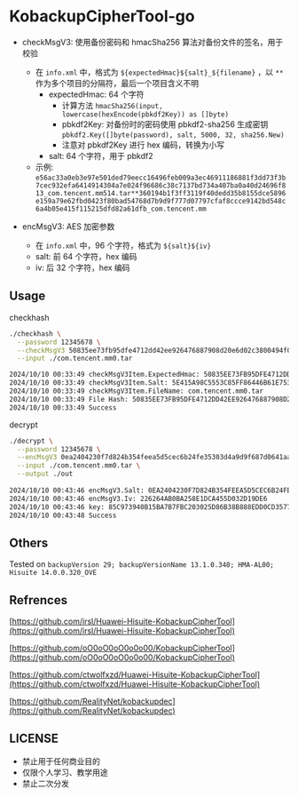 # KobackupCipherTool-go

- checkMsgV3: 使用备份密码和 hmacSha256 算法对备份文件的签名，用于校验
  - 在 `info.xml` 中，格式为 `${expectedHmac}${salt}_${filename}` ，以 `**` 作为多个项目的分隔符，最后一个项目含义不明
    - expectedHmac: 64 个字符
      - 计算方法 `hmacSha256(input, lowercase(hexEncode(pbkdf2Key)) as []byte)`
      - pbkdf2Key: 对备份时的密码使用 pbkdf2-sha256 生成密钥 `pbkdf2.Key([]byte(password), salt, 5000, 32, sha256.New)`
      - 注意对 pbkdf2Key 进行 hex 编码，转换为小写
    - salt: 64 个字符，用于 pbkdf2
  - 示例: `e56ac33a0eb3e97e501ded79eecc16496feb009a3ec46911186881f3dd73f3b7cec932efa6414914304a7e024f96686c38c7137bd734a407ba0a40d24696f813_com.tencent.mm514.tar**360194b1f3ff3119f40dedd35b8155dce5896e159a79e62fbd0423f80bad54768d7b9d9f777d07797cfaf8ccce9142bd548c6a4b05e415f115215dfd82a61dfb_com.tencent.mm`

- encMsgV3: AES 加密参数
  - 在 `info.xml` 中，96 个字符，格式为 `${salt}${iv}`
  - salt: 前 64 个字符，hex 编码
  - iv: 后 32 个字符，hex 编码

## Usage

checkhash

```sh
./checkhash \
  --password 12345678 \
  --checkMsgV3 50835ee73fb95dfe4712dd42ee926476887908d20e6d02c3800494f08dee77835e415a98c5553c85ff86446b61e753f5a62e7ed1dc45c072853f6e92e78bb283_com.tencent.mm0.tar \
  --input ./com.tencent.mm0.tar

2024/10/10 00:33:49 checkMsgV3Item.ExpectedHmac: 50835EE73FB95DFE4712DD42EE926476887908D20E6D02C3800494F08DEE7783
2024/10/10 00:33:49 checkMsgV3Item.Salt: 5E415A98C5553C85FF86446B61E753F5A62E7ED1DC45C072853F6E92E78BB283
2024/10/10 00:33:49 checkMsgV3Item.FileName: com.tencent.mm0.tar
2024/10/10 00:33:49 File Hash: 50835EE73FB95DFE4712DD42EE926476887908D20E6D02C3800494F08DEE7783
2024/10/10 00:33:49 Success
```

decrypt

```sh
./decrypt \
  --password 12345678 \
  --encMsgV3 0ea2404230f7d824b354feea5d5cec6b24fe35303d4a9d9f687d0641aa5f19a3226264ab0ba258e1dca455d032d19de6 \
  --input ./com.tencent.mm0.tar \
  --output ./out
                
2024/10/10 00:43:46 encMsgV3.Salt: 0EA2404230F7D824B354FEEA5D5CEC6B24FE35303D4A9D9F687D0641AA5F19A3
2024/10/10 00:43:46 encMsgV3.Iv: 226264AB0BA258E1DCA455D032D19DE6
2024/10/10 00:43:46 key: 85C973940B15BA7B7FBC203025D86B38B888EDD0CD3577F16ECE24BFC951962D
2024/10/10 00:43:48 Success
```

## Others

Tested on `backupVersion 29; backupVersionName 13.1.0.340; HMA-AL00; Hisuite 14.0.0.320_OVE`

## Refrences

[https://github.com/irsl/Huawei-Hisuite-KobackupCipherTool](https://github.com/irsl/Huawei-Hisuite-KobackupCipherTool)

[https://github.com/oO0oO0oO0o0o00/KobackupCipherTool](https://github.com/oO0oO0oO0o0o00/KobackupCipherTool)

[https://github.com/ctwolfxzd/Huawei-Hisuite-KobackupCipherTool](https://github.com/ctwolfxzd/Huawei-Hisuite-KobackupCipherTool)

[https://github.com/RealityNet/kobackupdec](https://github.com/RealityNet/kobackupdec)

## LICENSE

- 禁止用于任何商业目的
- 仅限个人学习、教学用途
- 禁止二次分发
